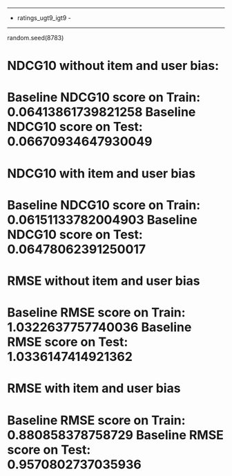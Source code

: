 ---------------------
- ratings_ugt9_igt9 -
---------------------
random.seed(8783)

NDCG10 without item and user bias:
=========================================
Baseline NDCG10 score on Train: 0.06413861739821258
Baseline NDCG10 score on Test: 0.06670934647930049
=========================================

NDCG10 with item and user bias
=========================================
Baseline NDCG10 score on Train: 0.06151133782004903
Baseline NDCG10 score on Test: 0.06478062391250017
=========================================

RMSE without item and user bias
=========================================
Baseline RMSE score on Train: 1.0322637757740036
Baseline RMSE score on Test: 1.0336147414921362
=========================================

RMSE with item and user bias
=========================================
Baseline RMSE score on Train: 0.880858378758729
Baseline RMSE score on Test: 0.9570802737035936
=========================================
